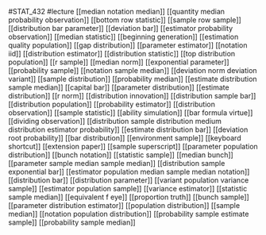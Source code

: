 #STAT_432
#lecture
[[median notation median]]
[[quantity median probability observation]]
[[bottom row statistic]]
[[sample row sample]]
[[distribution bar parameter]]
[[deviation bar]]
[[estimator probability observation]]
[[median statistic]]
[[beginning generation]]
[[estimation quality population]]
[[gap distribution]]
[[parameter estimator]]
[[notation iid]]
[[distribution estimator]]
[[distribution statistic]]
[[top distribution population]]
[[r sample]]
[[median norm]]
[[exponential parameter]]
[[probability sample]]
[[notation sample median]]
[[deviation norm deviation variant]]
[[sample distribution]]
[[probability median]]
[[estimate distribution sample median]]
[[capital bar]]
[[parameter distribution]]
[[estimate distribution]]
[[r norm]]
[[distribution innovation]]
[[distribution sample bar]]
[[distribution population]]
[[probability estimator]]
[[distribution observation]]
[[sample statistic]]
[[ability simulation]]
[[bar formula virtue]]
[[dividing observation]]
[[distribution sample distribution medium distribution estimator probability]]
[[estimate distribution bar]]
[[deviation root probability]]
[[bar distribution]]
[[environment sample]]
[[keyboard shortcut]]
[[extension paper]]
[[sample superscript]]
[[parameter population distribution]]
[[bunch notation]]
[[statistic sample]]
[[median bunch]]
[[parameter sample median sample median]]
[[distribution sample exponential bar]]
[[estimator population median sample median notation]]
[[distribution bar]]
[[distribution parameter]]
[[variant population variance sample]]
[[estimator population sample]]
[[variance estimator]]
[[statistic sample median]]
[[equivalent f eye]]
[[proportion truth]]
[[bunch sample]]
[[parameter distribution estimator]]
[[population distribution]]
[[sample median]]
[[notation population distribution]]
[[probability sample estimate sample]]
[[probability sample median]]
